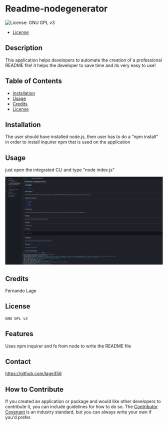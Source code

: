 # Readme-nodegenerator 
  ![License: GNU GPL v3](https://img.shields.io/badge/License-GPLv3-blue.svg)
  - [License](#license)

  ## Description
   
  This application helps developers to automate the creation of a professional README file! it helps the developer to save time and its very easy to use!

  ## Table of Contents
  
  - [Installation](#installation)
  - [Usage](#usage)
  - [Credits](#credits)
  - [License](#license)
  
  ## Installation

  The user should have installed node.js, then user has to do a "npm install" in order to install inquirer npm that is used on the application

  ## Usage

  just open the integrated CLI and type "node index.js"

   ![Screenshot](/utils/screenshot.png)
  ## Credits
  
  Fernando Lage 
  
  ## License
    GNU GPL v3

  ## Features
  
  Uses npm inquirer and fs from node to write the README file
  
  ## Contact 
  https://github.com/lage356

  ## How to Contribute
  
  If you created an application or package and would like other developers to contribute it, you can include guidelines for how to do so. The [Contributor Covenant](https://www.contributor-covenant.org/) is an industry standard, but you can always write your own if you'd prefer.
  
  